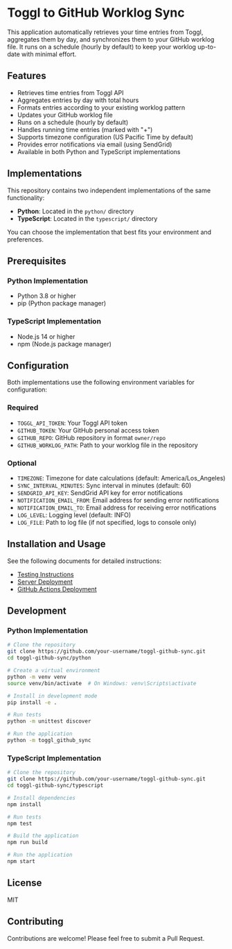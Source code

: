 # Toggl to GitHub Worklog Sync

This application automatically retrieves your time entries from Toggl, aggregates them by day, and synchronizes them to your GitHub worklog file. It runs on a schedule (hourly by default) to keep your worklog up-to-date with minimal effort.

## Features

- Retrieves time entries from Toggl API
- Aggregates entries by day with total hours
- Formats entries according to your existing worklog pattern
- Updates your GitHub worklog file
- Runs on a schedule (hourly by default)
- Handles running time entries (marked with "+")
- Supports timezone configuration (US Pacific Time by default)
- Provides error notifications via email (using SendGrid)
- Available in both Python and TypeScript implementations

## Implementations

This repository contains two independent implementations of the same functionality:

- **Python**: Located in the `python/` directory
- **TypeScript**: Located in the `typescript/` directory

You can choose the implementation that best fits your environment and preferences.

## Prerequisites

### Python Implementation
- Python 3.8 or higher
- pip (Python package manager)

### TypeScript Implementation
- Node.js 14 or higher
- npm (Node.js package manager)

## Configuration

Both implementations use the following environment variables for configuration:

### Required
- `TOGGL_API_TOKEN`: Your Toggl API token
- `GITHUB_TOKEN`: Your GitHub personal access token
- `GITHUB_REPO`: GitHub repository in format `owner/repo`
- `GITHUB_WORKLOG_PATH`: Path to your worklog file in the repository

### Optional
- `TIMEZONE`: Timezone for date calculations (default: America/Los_Angeles)
- `SYNC_INTERVAL_MINUTES`: Sync interval in minutes (default: 60)
- `SENDGRID_API_KEY`: SendGrid API key for error notifications
- `NOTIFICATION_EMAIL_FROM`: Email address for sending error notifications
- `NOTIFICATION_EMAIL_TO`: Email address for receiving error notifications
- `LOG_LEVEL`: Logging level (default: INFO)
- `LOG_FILE`: Path to log file (if not specified, logs to console only)

## Installation and Usage

See the following documents for detailed instructions:

- [Testing Instructions](testing_instructions.md)
- [Server Deployment](server_deployment.md)
- [GitHub Actions Deployment](github_actions_deployment.md)

## Development

### Python Implementation

```bash
# Clone the repository
git clone https://github.com/your-username/toggl-github-sync.git
cd toggl-github-sync/python

# Create a virtual environment
python -m venv venv
source venv/bin/activate  # On Windows: venv\Scripts\activate

# Install in development mode
pip install -e .

# Run tests
python -m unittest discover

# Run the application
python -m toggl_github_sync
```

### TypeScript Implementation

```bash
# Clone the repository
git clone https://github.com/your-username/toggl-github-sync.git
cd toggl-github-sync/typescript

# Install dependencies
npm install

# Run tests
npm test

# Build the application
npm run build

# Run the application
npm start
```

## License

MIT

## Contributing

Contributions are welcome! Please feel free to submit a Pull Request.
